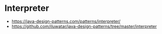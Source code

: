 # Interpreter

- https://java-design-patterns.com/patterns/interpreter/
- https://github.com/iluwatar/java-design-patterns/tree/master/interpreter